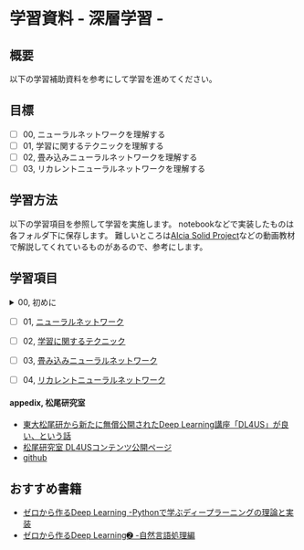 # 学習資料 - 深層学習 - 
## 概要
以下の学習補助資料を参考にして学習を進めてください。


## 目標
- [ ] 00, ニューラルネットワークを理解する
- [ ] 01, 学習に関するテクニックを理解する
- [ ] 02, 畳み込みニューラルネットワークを理解する
- [ ] 03, リカレントニューラルネットワークを理解する

## 学習方法
以下の学習項目を参照して学習を実施します。 notebookなどで実装したものは各フォルダ下に保存します。
難しいところは[AIcia Solid Project](https://www.youtube.com/channel/UC2lJYodMaAfFeFQrGUwhlaQ/videos)などの動画教材で解説してくれているものがあるので、参考にします。

## 学習項目

<details><summary>00, 初めに</summary>

- [ ] [今時のエンジニアが知っておくべきディープラーニングの基礎知識](https://www.codexa.net/what-is-deep-learning/)

</details>

- [ ] 01, [ニューラルネットワーク](01%2C%20%E3%83%8B%E3%83%A5%E3%83%BC%E3%83%A9%E3%83%AB%E3%83%8D%E3%83%83%E3%83%88%E3%83%AF%E3%83%BC%E3%82%AF)
- [ ] 02, [学習に関するテクニック](02%2C%20%E5%AD%A6%E7%BF%92%E3%81%AB%E9%96%A2%E3%81%99%E3%82%8B%E3%83%86%E3%82%AF%E3%83%8B%E3%83%83%E3%82%AF)
- [ ] 03, [畳み込みニューラルネットワーク](03%2C%20%E7%95%B3%E3%81%BF%E8%BE%BC%E3%81%BF%E3%83%8B%E3%83%A5%E3%83%BC%E3%83%A9%E3%83%AB%E3%83%8D%E3%83%83%E3%83%88%E3%83%AF%E3%83%BC%E3%82%AF)
- [ ] 04, [リカレントニューラルネットワーク](04%2C%20%E3%83%AA%E3%82%AB%E3%83%AC%E3%83%B3%E3%83%88%E3%83%8B%E3%83%A5%E3%83%BC%E3%83%A9%E3%83%AB%E3%83%8D%E3%83%83%E3%83%88%E3%83%AF%E3%83%BC%E3%82%AF)


#### appedix, 松尾研究室
- [東大松尾研から新たに無償公開されたDeep Learning講座「DL4US」が良い、という話](https://qiita.com/katsuki104/items/e0f81a9cacc3e5f4fcd7)
- [松尾研究室 DL4USコンテンツ公開ページ](https://weblab.t.u-tokyo.ac.jp/dl4us/)
- [github](https://github.com/matsuolab-edu/dl4us)

## おすすめ書籍
- [ゼロから作るDeep Learning -Pythonで学ぶディープラーニングの理論と実装](https://www.amazon.co.jp/-/en/%E6%96%8E%E8%97%A4-%E5%BA%B7%E6%AF%85/dp/4873117585/ref=d_pd_vtp_sccl_2_3/357-0025936-8639765?pd_rd_w=39X1J&content-id=amzn1.sym.cbb45385-7b99-44b7-a528-bff5ddaa153d&pf_rd_p=cbb45385-7b99-44b7-a528-bff5ddaa153d&pf_rd_r=NYB97PCVYTXCQD2F9K91&pd_rd_wg=2hQI8&pd_rd_r=cbb4197a-d8ce-4208-8ce2-96978fdd36ea&pd_rd_i=4873117585&psc=1)
- [ゼロから作るDeep Learning➋ -自然言語処理編](https://www.amazon.co.jp/-/en/%E6%96%8E%E8%97%A4-%E5%BA%B7%E6%AF%85/dp/4873118360/ref=pd_bxgy_img_sccl_1/357-0025936-8639765?pd_rd_w=IpAS7&content-id=amzn1.sym.918446e7-72f4-48c7-a672-af3b6ace2b19&pf_rd_p=918446e7-72f4-48c7-a672-af3b6ace2b19&pf_rd_r=GVMAAVM35KE3S9TTC7GJ&pd_rd_wg=Bqlg4&pd_rd_r=c1ad48e5-e171-4144-8a5d-6f12d840c9cd&pd_rd_i=4873118360&psc=1)

